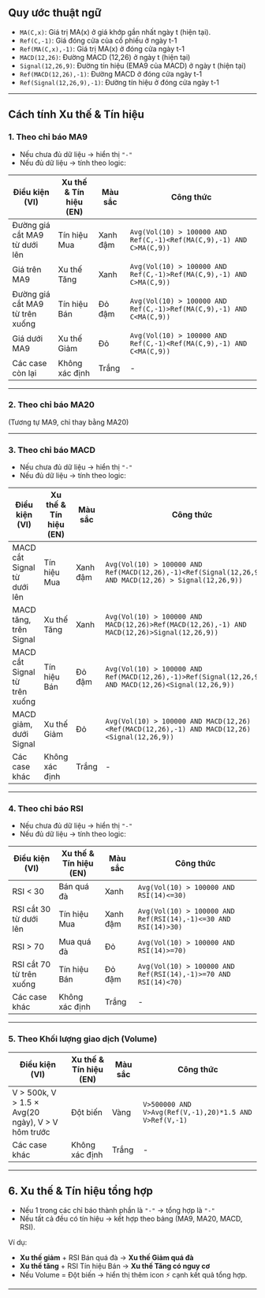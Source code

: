 ## Quy ước thuật ngữ  

- `MA(C,x)`: Giá trị MA(x) ở giá khớp gần nhất ngày t (hiện tại).  
- `Ref(C,-1)`: Giá đóng cửa của cổ phiếu ở ngày t-1  
- `Ref(MA(C,x),-1)`: Giá trị MA(x) ở đóng cửa ngày t-1  
- `MACD(12,26)`: Đường MACD (12,26) ở ngày t (hiện tại)  
- `Signal(12,26,9)`: Đường tín hiệu (EMA9 của MACD) ở ngày t (hiện tại)  
- `Ref(MACD(12,26),-1)`: Đường MACD ở đóng cửa ngày t-1  
- `Ref(Signal(12,26,9),-1)`: Đường tín hiệu ở đóng cửa ngày t-1  

---

## Cách tính Xu thế & Tín hiệu  

### 1. Theo chỉ báo **MA9**

- Nếu chưa đủ dữ liệu → hiển thị `"-"`  
- Nếu đủ dữ liệu → tính theo logic:

| Điều kiện (VI) | Xu thế & Tín hiệu (EN) | Màu sắc | Công thức |
|----------------|-------------------------|---------|-----------|
| Đường giá cắt MA9 từ dưới lên | Tín hiệu Mua | Xanh đậm | `Avg(Vol(10) > 100000 AND Ref(C,-1)<Ref(MA(C,9),-1) AND C>MA(C,9))` |
| Giá trên MA9  | Xu thế Tăng | Xanh | `Avg(Vol(10) > 100000 AND Ref(C,-1)>Ref(MA(C,9),-1) AND C>MA(C,9))` |
| Đường giá cắt MA9 từ trên xuống | Tín hiệu Bán | Đỏ đậm | `Avg(Vol(10) > 100000 AND Ref(C,-1)>Ref(MA(C,9),-1) AND C<MA(C,9))` |
| Giá dưới MA9 | Xu thế Giảm | Đỏ | `Avg(Vol(10) > 100000 AND Ref(C,-1)<Ref(MA(C,9),-1) AND C<MA(C,9))` |
| Các case còn lại | Không xác định | Trắng | - |

---

### 2. Theo chỉ báo **MA20**  

(Tương tự MA9, chỉ thay bằng MA20)

---

### 3. Theo chỉ báo **MACD**  

- Nếu chưa đủ dữ liệu → hiển thị `"-"`  
- Nếu đủ dữ liệu → tính theo logic:

| Điều kiện (VI) | Xu thế & Tín hiệu (EN) | Màu sắc | Công thức |
|----------------|-------------------------|---------|-----------|
| MACD cắt Signal từ dưới lên | Tín hiệu Mua | Xanh đậm | `Avg(Vol(10) > 100000 AND Ref(MACD(12,26),-1)<Ref(Signal(12,26,9),-1) AND MACD(12,26) > Signal(12,26,9))` |
| MACD tăng, trên Signal | Xu thế Tăng | Xanh | `Avg(Vol(10) > 100000 AND MACD(12,26)>Ref(MACD(12,26),-1) AND MACD(12,26)>Signal(12,26,9))` |
| MACD cắt Signal từ trên xuống | Tín hiệu Bán | Đỏ đậm | `Avg(Vol(10) > 100000 AND Ref(MACD(12,26),-1)>Ref(Signal(12,26,9),-1) AND MACD(12,26)<Signal(12,26,9))` |
| MACD giảm, dưới Signal | Xu thế Giảm | Đỏ | `Avg(Vol(10) > 100000 AND MACD(12,26)<Ref(MACD(12,26),-1) AND MACD(12,26)<Signal(12,26,9))` |
| Các case khác | Không xác định | Trắng | - |

---

### 4. Theo chỉ báo **RSI**

- Nếu chưa đủ dữ liệu → hiển thị `"-"`  
- Nếu đủ dữ liệu → tính theo logic:

| Điều kiện (VI) | Xu thế & Tín hiệu (EN) | Màu sắc | Công thức |
|----------------|-------------------------|---------|-----------|
| RSI < 30 | Bán quá đà | Xanh | `Avg(Vol(10) > 100000 AND RSI(14)<=30)` |
| RSI cắt 30 từ dưới lên | Tín hiệu Mua | Xanh đậm | `Avg(Vol(10) > 100000 AND Ref(RSI(14),-1)<=30 AND RSI(14)>30)` |
| RSI > 70 | Mua quá đà | Đỏ | `Avg(Vol(10) > 100000 AND RSI(14)>=70)` |
| RSI cắt 70 từ trên xuống | Tín hiệu Bán | Đỏ đậm | `Avg(Vol(10) > 100000 AND Ref(RSI(14),-1)>=70 AND RSI(14)<70)` |
| Các case khác | Không xác định | Trắng | - |

---

### 5. Theo **Khối lượng giao dịch (Volume)**

| Điều kiện (VI) | Xu thế & Tín hiệu (EN) | Màu sắc | Công thức |
|----------------|-------------------------|---------|-----------|
| V > 500k, V > 1.5 × Avg(20 ngày), V > V hôm trước | Đột biến | Vàng | `V>500000 AND V>Avg(Ref(V,-1),20)*1.5 AND V>Ref(V,-1)` |
| Các case khác | Không xác định | Trắng | - |

---

## 6. Xu thế & Tín hiệu **tổng hợp**

- Nếu 1 trong các chỉ báo thành phần là `"-"` → tổng hợp là `"-"`  
- Nếu tất cả đều có tín hiệu → kết hợp theo bảng (MA9, MA20, MACD, RSI).  

Ví dụ:  
- **Xu thế giảm** + RSI Bán quá đà → **Xu thế Giảm quá đà**  
- **Xu thế tăng** + RSI Tín hiệu Bán → **Xu thế Tăng có nguy cơ**  
- Nếu Volume = Đột biến → hiển thị thêm icon ⚡ cạnh kết quả tổng hợp.  

---
